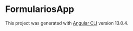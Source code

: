 # FormulariosApp

This project was generated with [Angular CLI](https://github.com/angular/angular-cli) version 13.0.4.

